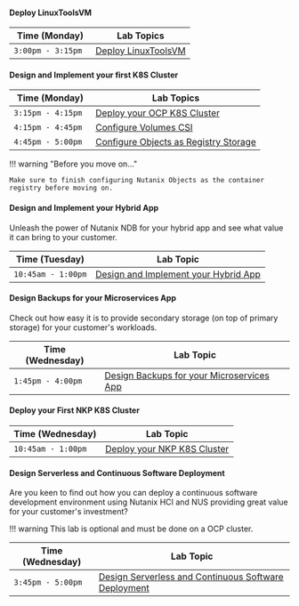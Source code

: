 #### Deploy LinuxToolsVM 

| Time (Monday)| Lab Topics  |
|-------------------------|----------|
| `3:00pm - 3:15pm `   | <a href="https://ocp.howntnx.win/toolsvms/linux_tools_vm" target="_blank">Deploy LinuxToolsVM</a>          |     |

#### Design and Implement your first K8S Cluster

| Time (Monday)| Lab Topics  |
|-------------------------|----------|
| `3:15pm - 4:15pm `   | <a href="https://ocp.howntnx.win/" target="_blank">Deploy your OCP K8S Cluster</a>          |
| `4:15pm - 4:45pm `  | <a href="https://ocp.howntnx.win/ocp_ntnx_hci/ocp_csi" target="_blank">Configure Volumes CSI</a>          |
| `4:45pm - 5:00pm `  | <a href="https://ocp.howntnx.win/optional_labs/ocp_image_registry" target="_blank">Configure Objects as Registry Storage</a>          |

!!! warning "Before you move on..."
    
    Make sure to finish configuring Nutanix Objects as the container registry before moving on.

#### Design and Implement your Hybrid App

Unleash the power of Nutanix NDB for your hybrid app and see what value it can bring to your customer.

| Time (Tuesday) | Lab Topic  |
|-------------------------|----------|
| `10:45am - 1:00pm` | <a href="https://ocp.howntnx.win/ocp_ndb/" target="_blank">Design and Implement your Hybrid App</a>|


#### Design Backups for your Microservices App

Check out how easy it is to provide secondary storage (on top of primary storage) for your customer's workloads.

| Time (Wednesday) | Lab Topic |
|-------------------------|----------|
|` 1:45pm - 4:00pm `  |<a href="https://ocp.howntnx.win/optional_labs/objects_prep" target="_blank">Design Backups for your Microservices App</a> |

#### Deploy your First NKP K8S Cluster

| Time (Wednesday) | Lab Topic |
|-------------------------|----------|
| `10:45am - 1:00pm` | <a href="https://nai.howntnx.win/nai/" target="_blank">Deploy your NKP K8S Cluster</a>|

#### Design Serverless and Continuous Software Deployment

Are you keen to find out how you can deploy a continuous software development environment using Nutanix HCI and NUS providing great value for your customer's investment? 

!!! warning
    This lab is optional and must be done on a OCP cluster.

| Time (Wednesday) | Lab Topic|
|-------------------------|----------|
|`3:45pm - 5:00pm`  |<a href="https://ocp.howntnx.win/ocp_serverless/" target="_blank">Design Serverless and Continuous Software Deployment</a> |

